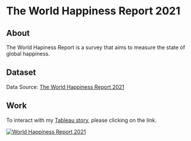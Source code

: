 # The World Happiness Report 2021

## About
The World Hapiness Report is a survey that aims to measure the state of global happiness. 

## Dataset
Data Source: [The World Happiness Report 2021](https://www.kaggle.com/datasets/ajaypalsinghlo/world-happiness-report-2021 "link")

## Work 
To interact with my [Tableau story](https://public.tableau.com/views/WorldHappinessReport2021_16479399137580/1?:language=zh-TW&:display_count=n&:origin=viz_share_link "link"), please clicking on the link.

<div class='tableauPlaceholder' id='viz1648381849666' style='position: relative'><noscript><a href='#'><img alt='World Happiness Report 2021 ' src='https:&#47;&#47;public.tableau.com&#47;static&#47;images&#47;Wo&#47;WorldHappinessReport2021_16479399137580&#47;1&#47;1_rss.png' style='border: none' /></a></noscript><object class='tableauViz'  style='display:none;'><param name='host_url' value='https%3A%2F%2Fpublic.tableau.com%2F' /> <param name='embed_code_version' value='3' /> <param name='site_root' value='' /><param name='name' value='WorldHappinessReport2021_16479399137580&#47;1' /><param name='tabs' value='no' /><param name='toolbar' value='yes' /><param name='static_image' value='https:&#47;&#47;public.tableau.com&#47;static&#47;images&#47;Wo&#47;WorldHappinessReport2021_16479399137580&#47;1&#47;1.png' /> <param name='animate_transition' value='yes' /><param name='display_static_image' value='yes' /><param name='display_spinner' value='yes' /><param name='display_overlay' value='yes' /><param name='display_count' value='yes' /><param name='language' value='zh-TW' /><param name='filter' value='publish=yes' /></object></div>                
